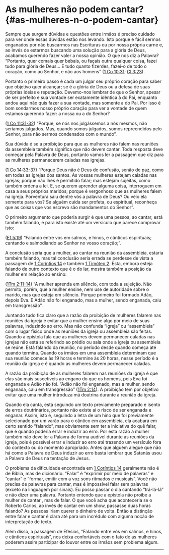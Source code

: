 # As mulheres não podem cantar? {#as-mulheres-n-o-podem-cantar}

Sempre que surgem dúvidas e questões entre irmãos é preciso cuidado para ver onde essas dúvidas estão nos levando. Isto porque é fácil sermos enganados por não buscarmos nas Escrituras ou por nossa própria carne e, ao invés de estarmos buscando uma solução para a glória de Deus, acabamos querendo fazer valer a nossa opinião. O que nos diz a Palavra? “Portanto, quer comais quer bebais, ou façais outra qualquer coisa, fazei tudo para glória de Deus... E tudo quanto fizerdes, fazei-o de todo o coração, como ao Senhor, e não aos homens” ([1 Co 10:31](http://bibliaonline.com.br/acf/1co/10/31); [Cl 3:23](http://bibliaonline.com.br/acf/cl/3/23)).

Portanto o primeiro passo é cada um julgar seu próprio coração para saber que objetivo quer alcançar; se é a glória de Deus ou a defesa de suas próprias ideias e reputação. Devemo-nos lembrar de que o Senhor, apesar de ser perfeito e sua vontade ser exatamente idêntica à do Pai, enquanto andou aqui não quis fazer a sua vontade, mas somente a do Pai. Por isso é bom sondarmos nosso próprio coração para ver a vontade de quem estamos querendo fazer: a nossa ou a do Senhor?

([1 Co 11:31-32](http://bibliaonline.com.br/acf/1co/11/31-32)) “Porque, se nós nos julgássemos a nós mesmos, não seríamos julgados. Mas, quando somos julgados, somos repreendidos pelo Senhor, para não sermos condenados com o mundo”.

Sua dúvida é se a proibição para que as mulheres não falem nas reuniões da assembleia também significa que não devem cantar. Toda resposta deve começar pela Palavra de Deus, portanto vamos ler a passagem que diz para as mulheres permanecerem caladas nas igrejas.

([1 Co 14:33-37](http://bibliaonline.com.br/acf/1co/14/33-37)) “Porque Deus não é Deus de confusão, senão de paz, como em todas as igrejas dos santos. As vossas mulheres estejam caladas nas igrejas; porque não lhes é permitido falar; mas estejam sujeitas, como também ordena a lei. E, se querem aprender alguma coisa, interroguem em casa a seus próprios maridos; porque é vergonhoso que as mulheres falem na igreja. Porventura saiu dentre vós a palavra de Deus? Ou veio ela somente para vós? Se alguém cuida ser profeta, ou espiritual, reconheça que as coisas que vos escrevo são mandamentos do Senhor”.

O primeiro argumento que poderia surgir é que uma pessoa, ao cantar, está também falando, e para isto existe até um versículo que parece comprovar isto:

([Ef 5:19](http://bibliaonline.com.br/acf/ef/5/19)) “Falando entre vós em salmos, e hinos, e cânticos espirituais; cantando e salmodiando ao Senhor no vosso coração;”.

A conclusão seria que a mulher, ao cantar na reunião da assembleia, estaria também falando, mas tal conclusão seria errada se perdesse de vista a passagem de [1 Coríntios 14](http://bibliaonline.com.br/acf/1co/14) e também [1 Timóteo 2](http://bibliaonline.com.br/acf/1tm/2). Esta, embora esteja falando de outro contexto que é o do lar, mostra também a posição da mulher em relação ao ensino:

([1Tm 2:11-14](http://bibliaonline.com.br/acf/1tm/2/11-14)) “A mulher aprenda em silêncio, com toda a sujeição. Não permito, porém, que a mulher ensine, nem use de autoridade sobre o marido, mas que esteja em silêncio. Porque primeiro foi formado Adão, depois Eva. E Adão não foi enganado, mas a mulher, sendo enganada, caiu em transgressão”.

Juntando tudo fica claro que a razão da proibição de mulheres falarem nas reuniões da igreja é evitar que a mulher ensine algo por meio de suas palavras, induzindo ao erro. Mas não confunda “igreja” ou “assembleia” com o lugar físico onde as reuniões da igreja ou assembleia são feitas. Quando a epístola fala que as mulheres devem permanecer caladas nas igrejas não está se referindo ao prédio ou sala onde a igreja ou assembleia se reúne. Está falando da reunião, no período desde quando começa até quando termina. Quando os irmãos em uma assembleia determinam que sua reunião comece às 19 horas e termine às 20 horas, nesse período é a reunião da igreja e é quando as mulheres devem permanecer caladas.

A razão da proibição de as mulheres falarem nas reuniões da igreja é que elas são mais suscetíveis ao engano do que os homens, pois Eva foi enganada e Adão não foi. “Adão não foi enganado, mas a mulher, sendo enganada, caiu em transgressão” ([1Tm 2:14](http://bibliaonline.com.br/acf/1tm/2/14)). A proibição tem por objetivo evitar que uma mulher introduza má doutrina durante a reunião da igreja.

Quando ela canta, está seguindo um texto previamente preparado e isento de erros doutrinários, portanto não existe aí o risco de ser enganada e enganar. Assim, isto é, seguindo a letra de um hino que foi previamente selecionado por um varão para o cântico em assembleia, ela acabará em certo sentido “falando”, mas obviamente sem ter a iniciativa do quê falar, que é quando poderia errar e induzir ao erro. Por esta razão a mulher também não deve ler a Palavra de forma audível durante as reuniões da igreja, pois é possível errar e induzir ao erro até trazendo um versículo fora do contexto ou do momento apropriado. Antes que alguém alegue que não há como a Palavra de Deus induzir ao erro basta lembrar que Satanás usou a Palavra de Deus na tentação de Jesus.

O problema da dificuldade encontrada em [1 Coríntios 14](http://bibliaonline.com.br/acf/1co/14) geralmente não é de Bíblia, mas de dicionário. “Falar” é “exprimir por meio de palavras” e “cantar” é “formar, emitir com a voz sons ritmados e musicais”. Você não precisa de palavras para cantar, mas é impossível falar sem palavras (exceto na linguagem por sinais). Eu posso passar o dia cantando “trá-lá-lá” e não dizer uma palavra. Portanto entendo que a epístola não proíbe a mulher de cantar , mas de falar. O que você acha que aconteceria se o Roberto Carlos, ao invés de cantar em um show, passasse duas horas falando? As pessoas iriam querer o dinheiro de volta. Então a distinção entre falar e cantar é clara até para um incrédulo com alguma noção de interpretação de texto.

Além disso, a passagem de Efésios, “Falando entre vós em salmos, e hinos, e cânticos espirituais”, nos deixa confortáveis com o fato de as mulheres poderem assim participar do louvor entre os irmãos sem problema algum.

*****